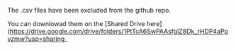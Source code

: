 The .csv files have been excluded from the github repo.

You can downlowad them on the [Shared Drive here](https://drive.google.com/drive/folders/1PtTcA6SwPAAsfglZ8Dk_rHDP4aPpvzmw?usp=sharing_
